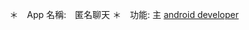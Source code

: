 ＊　App 名稱:　匿名聊天
＊　功能: 主
[android developer](https://developer.android.com/distribute/best-practices/engage/nearby-interactions)
